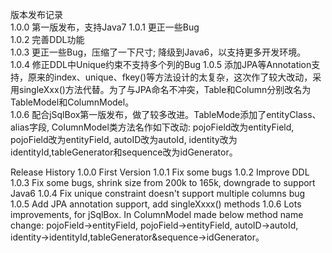 版本发布记录  
1.0.0 第一版发布，支持Java7
1.0.1 更正一些Bug  
1.0.2 完善DDL功能  
1.0.3 更正一些Bug，压缩了一下尺寸; 降级到Java6，以支持更多开发环境。  
1.0.4 修正DDL中Unique约束不支持多个列的Bug
1.0.5 添加JPA等Annotation支持，原来的index、unique、fkey()等方法设计的太复杂，这次作了较大改动，采用singleXxx()方法代替。为了与JPA命名不冲突，Table和Column分别改名为TableModel和ColumnModel。  
1.0.6 配合jSqlBox第一版发布，做了较多改进。TableMode添加了entityClass、alias字段, ColumnModel类方法名作如下改动: pojoField改为entityField, pojoField改为entityField, autoID改为autoId, identity改为identityId,tableGenerator和sequence改为idGenerator。  

Release History
1.0.0 First Version
1.0.1 Fix some bugs
1.0.2 Improve DDL
1.0.3 Fix some bugs, shrink size from 200k to 165k, downgrade to support Java6
1.0.4 Fix unique constraint doesn't support multiple columns bug
1.0.5 Add JPA annotation support, add singleXxxx() methods
1.0.6 Lots improvements, for jSqlBox. In ColumnModel made below method name change: pojoField->entityField, pojoField->entityField, autoID->autoId, identity->identityId,tableGenerator&sequence->idGenerator。

